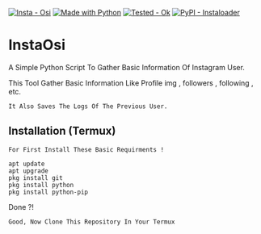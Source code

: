 [![Insta - Osi](https://img.shields.io/badge/Insta-Osi-brightgreen)](https://github.com/TnYtCoder/InstaOsi) [![Made with Python](https://img.shields.io/badge/Python->=3.6-blue?logo=python&logoColor=white)](https://python.org "Go to Python homepage")
[![Tested - Ok](https://img.shields.io/badge/Tested-Ok-orange?logo=Verizon&logoColor=brightgreen)](https://)
[![PyPI - Instaloader](https://img.shields.io/badge/PyPI-Instaloader-blue?style=for-the-badge&logo=PypI&logoColor=brightgreen)](https://)

# InstaOsi
A Simple Python Script To Gather Basic Information Of Instagram User.

This Tool Gather Basic Information Like Profile img , followers , following , etc.

`It Also Saves The Logs Of The Previous User.`

## Installation (Termux)
`For First Install These Basic Requirments !`

```
apt update
apt upgrade
pkg install git
pkg install python
pkg install python-pip
```
Done ?!

`Good, Now Clone This Repository In Your Termux`
